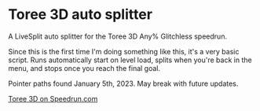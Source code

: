 # Toree 3D auto splitter
A LiveSplit auto splitter for the Toree 3D Any% Glitchless speedrun.

Since this is the first time I'm doing something like this, it's a very basic script. Runs automatically start on level load, splits when you're back in the menu, and stops once you reach the final goal.

Pointer paths found January 5th, 2023. May break with future updates.

[Toree 3D on Speedrun.com](https://www.speedrun.com/toree_3d?h=Any_Glitchless-PC-Toree&x=mkevr8j2-38dp9vx8.p12nznk1-789x3558.0130xjk1)
